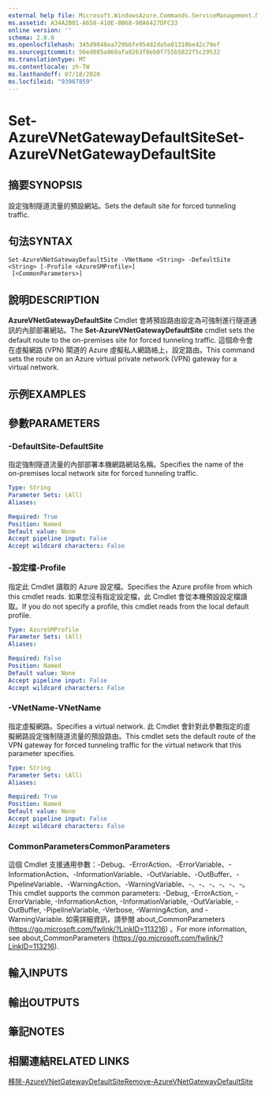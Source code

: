 ```yaml
---
external help file: Microsoft.WindowsAzure.Commands.ServiceManagement.Network.dll-Help.xml
ms.assetid: A34A2B01-A658-410E-8B68-98A6427DFC33
online version: ''
schema: 2.0.0
ms.openlocfilehash: 345d9048ea729b6fe954d2da5e01310be42c79ef
ms.sourcegitcommit: 56ed085a868afa8263f8eb0f755b5822f5c29532
ms.translationtype: MT
ms.contentlocale: zh-TW
ms.lasthandoff: 07/18/2020
ms.locfileid: "93967859"
---
```

# <span data-ttu-id="543e1-101">Set-AzureVNetGatewayDefaultSite</span><span class="sxs-lookup"><span data-stu-id="543e1-101">Set-AzureVNetGatewayDefaultSite</span></span>

## <span data-ttu-id="543e1-102">摘要</span><span class="sxs-lookup"><span data-stu-id="543e1-102">SYNOPSIS</span></span>
<span data-ttu-id="543e1-103">設定強制隧道流量的預設網站。</span><span class="sxs-lookup"><span data-stu-id="543e1-103">Sets the default site for forced tunneling traffic.</span></span>

## <span data-ttu-id="543e1-104">句法</span><span class="sxs-lookup"><span data-stu-id="543e1-104">SYNTAX</span></span>

```
Set-AzureVNetGatewayDefaultSite -VNetName <String> -DefaultSite <String> [-Profile <AzureSMProfile>]
 [<CommonParameters>]
```

## <span data-ttu-id="543e1-105">說明</span><span class="sxs-lookup"><span data-stu-id="543e1-105">DESCRIPTION</span></span>
<span data-ttu-id="543e1-106">**AzureVNetGatewayDefaultSite** Cmdlet 會將預設路由設定為可強制進行隧道通訊的內部部署網站。</span><span class="sxs-lookup"><span data-stu-id="543e1-106">The **Set-AzureVNetGatewayDefaultSite** cmdlet sets the default route to the on-premises site for forced tunneling traffic.</span></span>
<span data-ttu-id="543e1-107">這個命令會在虛擬網路 (VPN) 閘道的 Azure 虛擬私人網路絡上，設定路由。</span><span class="sxs-lookup"><span data-stu-id="543e1-107">This command sets the route on an Azure virtual private network (VPN) gateway for a virtual network.</span></span>

## <span data-ttu-id="543e1-108">示例</span><span class="sxs-lookup"><span data-stu-id="543e1-108">EXAMPLES</span></span>

## <span data-ttu-id="543e1-109">參數</span><span class="sxs-lookup"><span data-stu-id="543e1-109">PARAMETERS</span></span>

### <span data-ttu-id="543e1-110">-DefaultSite</span><span class="sxs-lookup"><span data-stu-id="543e1-110">-DefaultSite</span></span>
<span data-ttu-id="543e1-111">指定強制隧道流量的內部部署本機網路網站名稱。</span><span class="sxs-lookup"><span data-stu-id="543e1-111">Specifies the name of the on-premises local network site for forced tunneling traffic.</span></span>

```yaml
Type: String
Parameter Sets: (All)
Aliases: 

Required: True
Position: Named
Default value: None
Accept pipeline input: False
Accept wildcard characters: False
```

### <span data-ttu-id="543e1-112">-設定檔</span><span class="sxs-lookup"><span data-stu-id="543e1-112">-Profile</span></span>
<span data-ttu-id="543e1-113">指定此 Cmdlet 讀取的 Azure 設定檔。</span><span class="sxs-lookup"><span data-stu-id="543e1-113">Specifies the Azure profile from which this cmdlet reads.</span></span>
<span data-ttu-id="543e1-114">如果您沒有指定設定檔，此 Cmdlet 會從本機預設設定檔讀取。</span><span class="sxs-lookup"><span data-stu-id="543e1-114">If you do not specify a profile, this cmdlet reads from the local default profile.</span></span>

```yaml
Type: AzureSMProfile
Parameter Sets: (All)
Aliases: 

Required: False
Position: Named
Default value: None
Accept pipeline input: False
Accept wildcard characters: False
```

### <span data-ttu-id="543e1-115">-VNetName</span><span class="sxs-lookup"><span data-stu-id="543e1-115">-VNetName</span></span>
<span data-ttu-id="543e1-116">指定虛擬網路。</span><span class="sxs-lookup"><span data-stu-id="543e1-116">Specifies a virtual network.</span></span>
<span data-ttu-id="543e1-117">此 Cmdlet 會針對此參數指定的虛擬網路設定強制隧道流量的預設路由。</span><span class="sxs-lookup"><span data-stu-id="543e1-117">This cmdlet sets the default route of the VPN gateway for forced tunneling traffic for the virtual network that this parameter specifies.</span></span>

```yaml
Type: String
Parameter Sets: (All)
Aliases: 

Required: True
Position: Named
Default value: None
Accept pipeline input: False
Accept wildcard characters: False
```

### <span data-ttu-id="543e1-118">CommonParameters</span><span class="sxs-lookup"><span data-stu-id="543e1-118">CommonParameters</span></span>
<span data-ttu-id="543e1-119">這個 Cmdlet 支援通用參數：-Debug、-ErrorAction、-ErrorVariable、-InformationAction、-InformationVariable、-OutVariable、-OutBuffer、-PipelineVariable、-WarningAction、-WarningVariable、-、-、-、-、-、-。</span><span class="sxs-lookup"><span data-stu-id="543e1-119">This cmdlet supports the common parameters: -Debug, -ErrorAction, -ErrorVariable, -InformationAction, -InformationVariable, -OutVariable, -OutBuffer, -PipelineVariable, -Verbose, -WarningAction, and -WarningVariable.</span></span> <span data-ttu-id="543e1-120">如需詳細資訊，請參閱 about_CommonParameters (https://go.microsoft.com/fwlink/?LinkID=113216) 。</span><span class="sxs-lookup"><span data-stu-id="543e1-120">For more information, see about_CommonParameters (https://go.microsoft.com/fwlink/?LinkID=113216).</span></span>

## <span data-ttu-id="543e1-121">輸入</span><span class="sxs-lookup"><span data-stu-id="543e1-121">INPUTS</span></span>

## <span data-ttu-id="543e1-122">輸出</span><span class="sxs-lookup"><span data-stu-id="543e1-122">OUTPUTS</span></span>

## <span data-ttu-id="543e1-123">筆記</span><span class="sxs-lookup"><span data-stu-id="543e1-123">NOTES</span></span>

## <span data-ttu-id="543e1-124">相關連結</span><span class="sxs-lookup"><span data-stu-id="543e1-124">RELATED LINKS</span></span>

[<span data-ttu-id="543e1-125">移除-AzureVNetGatewayDefaultSite</span><span class="sxs-lookup"><span data-stu-id="543e1-125">Remove-AzureVNetGatewayDefaultSite</span></span>](./Remove-AzureVNetGatewayDefaultSite.md)
